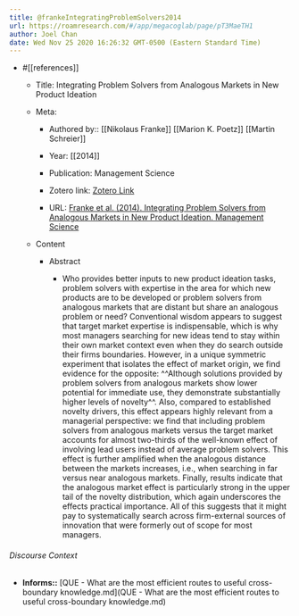 ```yaml
---
title: @frankeIntegratingProblemSolvers2014
url: https://roamresearch.com/#/app/megacoglab/page/pT3MaeTH1
author: Joel Chan
date: Wed Nov 25 2020 16:26:32 GMT-0500 (Eastern Standard Time)
---
```


- #[[references]]

    - Title: Integrating Problem Solvers from Analogous Markets in New Product Ideation

    - Meta:

        - Authored by:: [[Nikolaus Franke]] [[Marion K. Poetz]] [[Martin Schreier]]

        - Year: [[2014]]

        - Publication: Management Science

        - Zotero link: [Zotero Link](zotero://select/items/1_XZTRZNBK)

        - URL: [Franke et al. (2014). Integrating Problem Solvers from Analogous Markets in New Product Ideation. Management Science](undefined)

    - Content

        - Abstract

            - Who provides better inputs to new product ideation tasks, problem solvers with expertise in the area for which new products are to be developed or problem solvers from analogous markets that are distant but share an analogous problem or need? Conventional wisdom appears to suggest that target market expertise is indispensable, which is why most managers searching for new ideas tend to stay within their own market context even when they do search outside their firms boundaries. However, in a unique symmetric experiment that isolates the effect of market origin, we find evidence for the opposite: ^^Although solutions provided by problem solvers from analogous markets show lower potential for immediate use, they demonstrate substantially higher levels of novelty^^. Also, compared to established novelty drivers, this effect appears highly relevant from a managerial perspective: we find that including problem solvers from analogous markets versus the target market accounts for almost two-thirds of the well-known effect of involving lead users instead of average problem solvers. This effect is further amplified when the analogous distance between the markets increases, i.e., when searching in far versus near analogous markets. Finally, results indicate that the analogous market effect is particularly strong in the upper tail of the novelty distribution, which again underscores the effects practical importance. All of this suggests that it might pay to systematically search across firm-external sources of innovation that were formerly out of scope for most managers.

###### Discourse Context

- **Informs::** [QUE - What are the most efficient routes to useful cross-boundary knowledge.md](QUE - What are the most efficient routes to useful cross-boundary knowledge.md)

